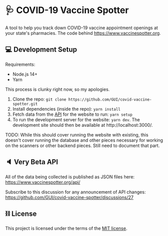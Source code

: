 # 🩺 COVID-19 Vaccine Spotter

A tool to help you track down COVID-19 vaccine appointment openings at your state's pharmacies. The code behind https://www.vaccinespotter.org.

## 💻 Development Setup

Requirements:

- Node.js 14+
- Yarn

This process is clunky right now, so my apologies.

1. Clone the repo: `git clone https://github.com/GUI/covid-vaccine-spotter.git`
2. Install dependencies (inside the repo): `yarn install`
3. Fetch data from the [API](https://www.vaccinespotter.org/api/) for the website to run: `yarn setup`
4. To run the development server for the website: `yarn dev`. The development site should then be available at http://localhost:3000/.

TODO: While this should cover running the website with existing, this doesn't cover running the database and other pieces necessary for working on the scanners or other backend pieces. Still need to document that part.

## 🔈 Very Beta API

All of the data being collected is published as JSON files here: https://www.vaccinespotter.org/api/

Subscribe to this discussion for any announcement of API changes: https://github.com/GUI/covid-vaccine-spotter/discussions/27

## ⛓ License

This project is licensed under the terms of the [MIT license](./LICENSE.txt).

